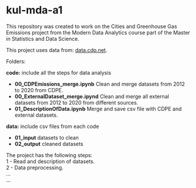 # kul-mda-a1
This repository was created to work on the Cities and Greenhouse Gas Emissions project from the Modern Data Analytics course part of the Master in Statistics and Data Science.  

This project uses data from: [data.cdp.net](https://data.cdp.net/Emissions/2020-City-Wide-Emissions/p43t-fbkj).  

Folders:  

**code:** include all the steps for data analysis
- **00_CDPEmissions_merge.ipynb** Clean and merge datasets from 2012 to 2020 from CDPE.
- **00_ExternalDataset_merge.ipynd** Clean and merge all external datasets from 2012 to 2020 from different sources.
- **01_DescriptionOfData.ipynb** Merge and save csv file with CDPE and external datasets. 

**data:** include csv files from each code
- **01_input** datasets to clean
- **02_output** cleaned datasets

The project has the following steps:  
1 - Read and description of datasets.  
2 - Data preprocessing.  
...  
...  

